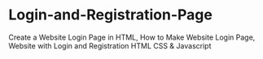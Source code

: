 # Login-and-Registration-Page
Create a Website Login Page in HTML, How to Make Website Login Page, Website with Login and Registration HTML CSS &amp; Javascript
